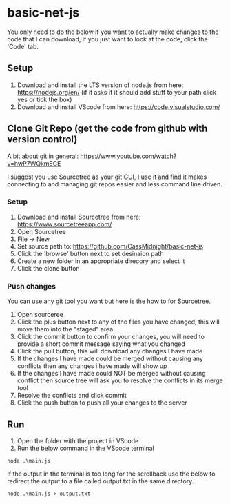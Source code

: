 # basic-net-js

You only need to do the below if you want to actually make changes to the code that I can download, if you just want to look at the code, click the 'Code' tab.

## Setup

1. Download and install the LTS version of node.js from here: https://nodejs.org/en/ (if it asks if it should add stuff to your path click yes or tick the box)
2. Download and install VScode from here: https://code.visualstudio.com/

## Clone Git Repo (get the code from github with version control)

A bit about git in general: https://www.youtube.com/watch?v=hwP7WQkmECE

I suggest you use Sourcetree as your git GUI, I use it and find it makes connecting to and managing git repos easier and less command line driven.

### Setup 

1. Download and install Sourcetree from here: https://www.sourcetreeapp.com/ 
2. Open Sourcetree
3. File -> New
4. Set source path to: https://github.com/CassMidnight/basic-net-js
5. Click the 'browse' button next to set desinaion path
6. Create a new folder in an appropriate direcory and select it
7. Click the clone button

### Push changes

You can use any git tool you want but here is the how to for Sourcetree.

1. Open sourceree
2. Click the plus button next to any of the files you have changed, this will move them into the "staged" area 
3. Click the commit button to confirm your changes, you will need to provide a short commit message saying what you changed
4. Click the pull button, this will download any changes I have made
5. If the changes I have made could be merged without causing any conflicts then any changes i have made will show up
6. If the changes I have made could NOT be merged without causing conflict then source tree will ask you to resolve the conflicts in its merge tool 
7. Resolve the conflicts and click commit
8. Click the push button to push all your changes to the server

## Run

1. Open the folder with the project in VScode 
2. Run the below command in the VScode terminal

`node .\main.js`  

If the output in the terminal is too long for the scrollback use the below to redirect the output to a file called output.txt in the same directory.

`node .\main.js > output.txt`
